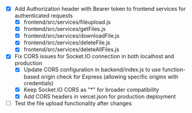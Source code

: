 - [x] Add Authorization header with Bearer token to frontend services for authenticated requests
  - [x] frontend/src/services/fileupload.js
  - [x] frontend/src/services/getFiles.js
  - [x] frontend/src/services/downloadFile.js
  - [x] frontend/src/services/deleteFile.js
  - [x] frontend/src/services/deleteAllFiles.js
- [x] Fix CORS issues for Socket.IO connection in both localhost and production
  - [x] Update CORS configuration in backend/index.js to use function-based origin check for Express (allowing specific origins with credentials)
  - [x] Keep Socket.IO CORS as "*" for broader compatibility
  - [x] Add CORS headers in vercel.json for production deployment
- [ ] Test the file upload functionality after changes
